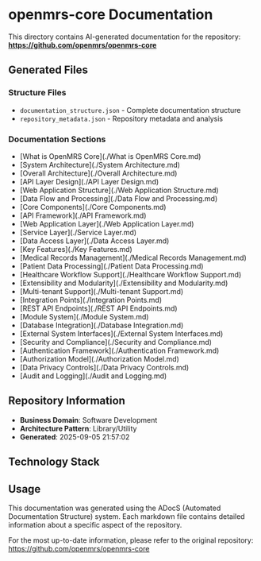 # openmrs-core Documentation

This directory contains AI-generated documentation for the repository: **https://github.com/openmrs/openmrs-core**

## Generated Files

### Structure Files
- `documentation_structure.json` - Complete documentation structure
- `repository_metadata.json` - Repository metadata and analysis

### Documentation Sections
- [What is OpenMRS Core](./What is OpenMRS Core.md)
- [System Architecture](./System Architecture.md)
- [Overall Architecture](./Overall Architecture.md)
- [API Layer Design](./API Layer Design.md)
- [Web Application Structure](./Web Application Structure.md)
- [Data Flow and Processing](./Data Flow and Processing.md)
- [Core Components](./Core Components.md)
- [API Framework](./API Framework.md)
- [Web Application Layer](./Web Application Layer.md)
- [Service Layer](./Service Layer.md)
- [Data Access Layer](./Data Access Layer.md)
- [Key Features](./Key Features.md)
- [Medical Records Management](./Medical Records Management.md)
- [Patient Data Processing](./Patient Data Processing.md)
- [Healthcare Workflow Support](./Healthcare Workflow Support.md)
- [Extensibility and Modularity](./Extensibility and Modularity.md)
- [Multi-tenant Support](./Multi-tenant Support.md)
- [Integration Points](./Integration Points.md)
- [REST API Endpoints](./REST API Endpoints.md)
- [Module System](./Module System.md)
- [Database Integration](./Database Integration.md)
- [External System Interfaces](./External System Interfaces.md)
- [Security and Compliance](./Security and Compliance.md)
- [Authentication Framework](./Authentication Framework.md)
- [Authorization Model](./Authorization Model.md)
- [Data Privacy Controls](./Data Privacy Controls.md)
- [Audit and Logging](./Audit and Logging.md)

## Repository Information

- **Business Domain**: Software Development
- **Architecture Pattern**: Library/Utility
- **Generated**: 2025-09-05 21:57:02

## Technology Stack


## Usage

This documentation was generated using the ADocS (Automated Documentation Structure) system. Each markdown file contains detailed information about a specific aspect of the repository.

For the most up-to-date information, please refer to the original repository: https://github.com/openmrs/openmrs-core
